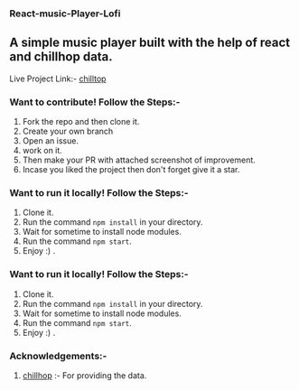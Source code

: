 ### React-music-Player-Lofi

## A simple music player built with the help of react and chillhop data.


Live Project Link:- [chilltop](https://chilltop.netlify.app)


### Want to contribute! Follow the Steps:- 

1. Fork the repo and then clone it.
2. Create your own branch 
3. Open an issue.
4. work on it.
5. Then make your PR with attached screenshot of improvement.
6. Incase you liked the project then don't forget give it a star.


### Want to run it locally! Follow the Steps:-

1. Clone it.
2. Run the command `npm install` in your directory.
3. Wait for sometime to install node modules.
4. Run the command `npm start`.
5. Enjoy :) .
### Want to run it locally! Follow the Steps:-

1. Clone it.
2. Run the command `npm install` in your directory.
3. Wait for sometime to install node modules.
4. Run the command `npm start`.
5. Enjoy :) .
### Acknowledgements:- 

1. [chillhop](https:chillhop.com) :- For providing the data.

